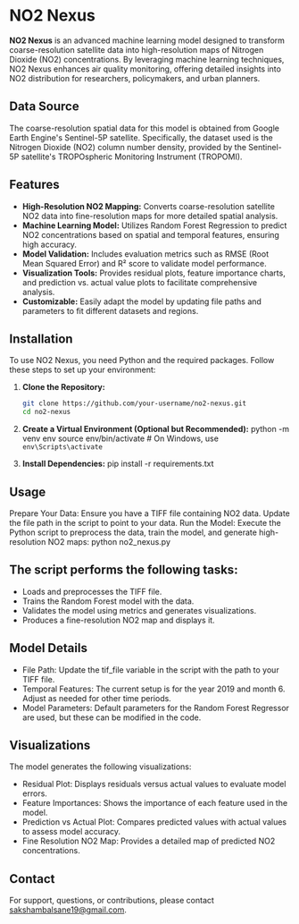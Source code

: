 # NO2 Nexus

**NO2 Nexus** is an advanced machine learning model designed to transform coarse-resolution satellite data into high-resolution maps of Nitrogen Dioxide (NO2) concentrations. By leveraging machine learning techniques, NO2 Nexus enhances air quality monitoring, offering detailed insights into NO2 distribution for researchers, policymakers, and urban planners.
## Data Source

The coarse-resolution spatial data for this model is obtained from Google Earth Engine's Sentinel-5P satellite. Specifically, the dataset used is the Nitrogen Dioxide (NO2) column number density, provided by the Sentinel-5P satellite's TROPOspheric Monitoring Instrument (TROPOMI).

## Features

- **High-Resolution NO2 Mapping:** Converts coarse-resolution satellite NO2 data into fine-resolution maps for more detailed spatial analysis.
- **Machine Learning Model:** Utilizes Random Forest Regression to predict NO2 concentrations based on spatial and temporal features, ensuring high accuracy.
- **Model Validation:** Includes evaluation metrics such as RMSE (Root Mean Squared Error) and R² score to validate model performance.
- **Visualization Tools:** Provides residual plots, feature importance charts, and prediction vs. actual value plots to facilitate comprehensive analysis.
- **Customizable:** Easily adapt the model by updating file paths and parameters to fit different datasets and regions.

## Installation

To use NO2 Nexus, you need Python and the required packages. Follow these steps to set up your environment:

1. **Clone the Repository:**

   ```bash
   git clone https://github.com/your-username/no2-nexus.git
   cd no2-nexus
2. **Create a Virtual Environment (Optional but Recommended):**
   python -m venv env
   source env/bin/activate  # On Windows, use `env\Scripts\activate`
3. **Install Dependencies:**
   pip install -r requirements.txt
## Usage
Prepare Your Data:
Ensure you have a TIFF file containing NO2 data. Update the file path in the script to point to your data.
Run the Model:
Execute the Python script to preprocess the data, train the model, and generate high-resolution NO2 maps: python no2_nexus.py
## The script performs the following tasks:

- Loads and preprocesses the TIFF file.
- Trains the Random Forest model with the data.
- Validates the model using metrics and generates visualizations.
- Produces a fine-resolution NO2 map and displays it.
## Model Details
- File Path: Update the tif_file variable in the script with the path to your TIFF file.
- Temporal Features: The current setup is for the year 2019 and month 6. Adjust as needed for other time periods.
- Model Parameters: Default parameters for the Random Forest Regressor are used, but these can be modified in the code.
## Visualizations
The model generates the following visualizations:

- Residual Plot: Displays residuals versus actual values to evaluate model errors.
- Feature Importances: Shows the importance of each feature used in the model.
- Prediction vs Actual Plot: Compares predicted values with actual values to assess model accuracy.
- Fine Resolution NO2 Map: Provides a detailed map of predicted NO2 concentrations.
## Contact
For support, questions, or contributions, please contact sakshambalsane19@gmail.com.        
